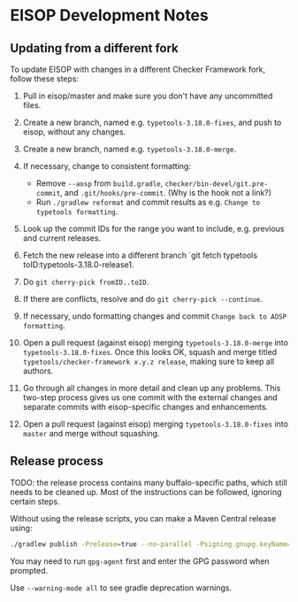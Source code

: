 # EISOP Development Notes

## Updating from a different fork

To update EISOP with changes in a different Checker Framework fork, follow these steps:

1. Pull in eisop/master and make sure you don't have any uncommitted files.

1. Create a new branch, named e.g. `typetools-3.18.0-fixes`, and push to eisop, without any changes.

1. Create a new branch, named e.g. `typetools-3.18.0-merge`.

1. If necessary, change to consistent formatting:
    - Remove `--aosp` from `build.gradle`, `checker/bin-devel/git.pre-commit`, and `.git/hooks/pre-commit`.
      (Why is the hook not a link?)
    - Run `./gradlew reformat` and commit results as e.g. `Change to typetools formatting`.

1. Look up the commit IDs for the range you want to include, e.g. previous and current releases.

1. Fetch the new release into a different branch `git fetch typetools toID:typetools-3.18.0-release1.

1. Do `git cherry-pick fromID..toID`.

1. If there are conflicts, resolve and do `git cherry-pick --continue`.

1. If necessary, undo formatting changes and commit `Change back to AOSP formatting`.

1. Open a pull request (against eisop) merging `typetools-3.18.0-merge` into `typetools-3.18.0-fixes`.
  Once this looks OK, squash and merge titled `typetools/checker-framework x.y.z release`, making
  sure to keep all authors.

1. Go through all changes in more detail and clean up any problems.
  This two-step process gives us one commit with the external changes and separate commits with
  eisop-specific changes and enhancements.

1. Open a pull request (against eisop) merging `typetools-3.18.0-fixes` into `master` and
  merge without squashing.

## Release process

TODO: the release process contains many buffalo-specific paths, which still needs to be cleaned up.
Most of the instructions can be followed, ignoring certain steps.

Without using the release scripts, you can make a Maven Central release using:

````bash
./gradlew publish -Prelease=true --no-parallel -Psigning.gnupg.keyName=wdietl@gmail.com
````

You may need to run `gpg-agent` first and enter the GPG password when prompted.

Use `--warning-mode all` to see gradle deprecation warnings.
